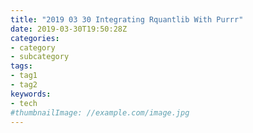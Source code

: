 ```yaml
---
title: "2019 03 30 Integrating Rquantlib With Purrr"
date: 2019-03-30T19:50:28Z
categories:
- category
- subcategory
tags:
- tag1
- tag2
keywords:
- tech
#thumbnailImage: //example.com/image.jpg
---
```


<!--more-->
